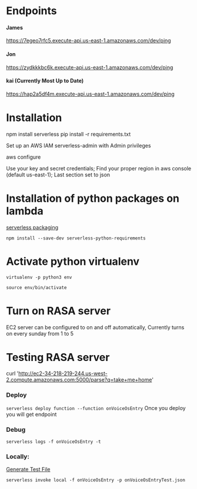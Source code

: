 <!--
title: VoiceOS
description: Bouncer makes POST Request to Voice OS deployed on Serverless Lambda, Lambda makes call to rasa and return rasa output to Bouncer
layout: Doc
-->
# Endpoints

#### James
https://7egeo7rfc5.execute-api.us-east-1.amazonaws.com/dev/ping

#### Jon
https://zydkkkbc6k.execute-api.us-east-1.amazonaws.com/dev/ping

#### kai (Currently Most Up to Date)
https://hap2a5df4m.execute-api.us-east-1.amazonaws.com/dev/ping


# Installation

npm install serverless
pip install -r requirements.txt


Set up an AWS IAM serverless-admin with Admin privileges

aws configure

Use your key and secret credentials; Find your proper region in aws console (default us-east-1); Last section set to json


# Installation of python packages on lambda
[serverless packaging](https://serverless.com/blog/serverless-python-packaging/)

`npm install --save-dev serverless-python-requirements`

# Activate python virtualenv
`virtualenv -p python3 env`

`source env/bin/activate`


# Turn on RASA server
EC2 server can be configured to on and off automatically, Currently turns on every sunday from 1 to 5

# Testing RASA server
curl 'http://ec2-34-218-219-244.us-west-2.compute.amazonaws.com:5000/parse?q=take+me+home'

### Deploy
`serverless deploy function --function onVoiceOsEntry`
Once you deploy you will get endpoint

### Debug
`serverless logs -f onVoiceOsEntry -t`

### Locally:
[Generate Test File]( https://gist.github.com/jmloewen/84b1ed61598df55ab4a7033ac1edbf43)

`serverless invoke local -f onVoiceOsEntry -p onVoiceOsEntryTest.json`
